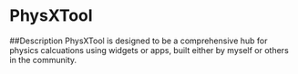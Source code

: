 # **PhysXTool**

##Description
PhysXTool is designed to be a comprehensive hub for physics calcuations using widgets or apps, built either by myself or others in the community.

